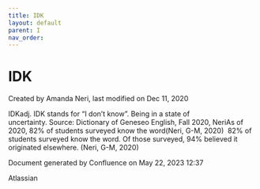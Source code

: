 ```yaml
---
title: IDK
layout: default
parent: I
nav_order:
---
```


# IDK

Created by  Amanda Neri, last modified on Dec 11, 2020

IDKadj. IDK stands for “I don’t know”. Being in a state of uncertainty. Source: Dictionary of Geneseo English, Fall 2020, NeriAs of 2020, 82% of students surveyed know the word(Neri, G-M, 2020)  82% of students surveyed know the word. Of those surveyed, 94% believed it originated elsewhere. (Neri, G-M, 2020)

Document generated by Confluence on May 22, 2023 12:37

Atlassian
